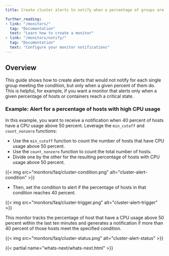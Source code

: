 ```yaml
---
title: Create cluster alerts to notify when a percentage of groups are in critical state

further_reading:
- link: "/monitors/"
  tag: "Documentation"
  text: "Learn how to create a monitor"
- link: "/monitors/notify/"
  tag: "Documentation"
  text: "Configure your monitor notifications"
---
```


## Overview

This guide shows how to create alerts that would not notify for each single group meeting the condition, but only when a given percent of them do.
This is helpful, for example, if you want a monitor that alerts only when a given percentage of hosts or containers reach a critical state.

### Example: Alert for a percentage of hosts with high CPU usage

In this example, you want to receive a notification when 40 percent of hosts have a CPU usage above 50 percent. Leverage the `min_cutoff` and `count_nonzero` functions:

* Use the `min_cutoff` function to count the number of hosts that have CPU usage above 50 percent.
* Use the `count_nonzero` function to count the total number of hosts.
* Divide one by the other for the resulting percentage of hosts with CPU usage above 50 percent.

{{< img src="monitors/faq/cluster-condition.png" alt="cluster-alert-condition" >}}

* Then, set the condition to alert if the percentage of hosts in that condition reaches 40 percent.

{{< img src="monitors/faq/cluster-trigger.png" alt="cluster-alert-trigger" >}}

This monitor tracks the percentage of host that have a CPU usage above 50 percent within the last ten minutes and generates a notification if more than 40 percent of those hosts meet the specified condition.

{{< img src="monitors/faq/cluster-status.png" alt="cluster-alert-status" >}}

{{< partial name="whats-next/whats-next.html" >}}

